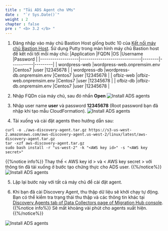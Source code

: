 ```yaml
---
title : "Tải ADS Agent cho VMs"
date :  "`r Sys.Date()`" 
weight : 2 
chapter : false
pre : " <b> 3.2 </b> "
---
```


1. Đăng nhập vào máy chủ Bastion Host giống bước 10 của [Kết nối máy chủ Bastion Host](../../2-Prerequiste/2.3-connecttobastionhost/). Sử dụng Putty trong màn hình máy chủ Bastion host để kết nối tới mỗi máy chủ:
|Application        |FQDN                          |OS      |Username   |Password |
|-------------------|------------------------------|--------|-----------|---------|
| wordpress-web     |wordpress-web.onpremsim.env   |Centos7 |user       |12345678 |
| wordpress-db      |wordpress-db.onpremsim.env    |Centos7 |user       |12345678 |
| ofbiz-web         |ofbiz-web.onpremsim.env       |Centos7 |user       |12345678 |
| ofbiz-db          |ofbiz-db.onpremsim.env        |Centos7 |user       |12345678 |

2. Nhập FQDn của máy chủ, sau đó nhấn **Open**
![Install ADS agents](../../../images/3.discoveryexistinginfra/3.2installads/3.2.1installads.png?width=90pc)

3. Nhập user name **user** và password **12345678** (Root password bạn đã nhập khi tạo mẫu CloudFormation).
![Install ADS agents](../../../images/3.discoveryexistinginfra/3.2installads/3.2.2installads.png?width=90pc)

4. Tải xuống và cài đặt agents theo hướng dẫn sau:
```
curl -o ./aws-discovery-agent.tar.gz https://s3-us-west-2.amazonaws.com/aws-discovery-agent.us-west-2/linux/latest/aws-discovery-agent.tar.gz
tar -xzf aws-discovery-agent.tar.gz
sudo bash install -r "us-west-2" -k "<AWS key id>" -s "<AWS key secret>"
```
 {{%notice info%}}
Thay thế < AWS key id > và < AWS key secret > với thông tin đã tải xuống ở bước tạo chứng thực cho ADS user.
{{%/notice%}}
![Install ADS agents](../../../images/3.discoveryexistinginfra/3.2installads/3.2.3installads.png?width=90pc)

5. Lặp lại bước này với tất cả máy chủ để cài đặt agent.

6. Khi bạn đã cài Discovery Agent, thu thập dữ liệu sẽ khởi chạy tự động. Bạn có thể kiểm tra trạng thái thu thập và các thông tin khác tại  [Discovery Agents tab of Data Collectors page of Migration Hub console](https://us-west-2.console.aws.amazon.com/migrationhub/home?region=us-west-2#/discover/datacollectors?type=agent&filter=collectionStatus%2B%3D%2BSTARTED).
 {{%notice info%}}
Sẽ mất khoảng vài phút cho agents xuất hiện.
{{%/notice%}}

![Install ADS agents](../../../images/3.discoveryexistinginfra/3.2installads/3.2.4installads.png?width=90pc)